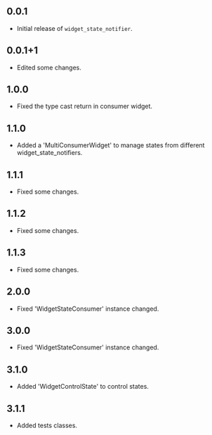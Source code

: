 ## 0.0.1
- Initial release of `widget_state_notifier`.

## 0.0.1+1
- Edited some changes.

## 1.0.0
- Fixed the type cast return in consumer widget.

## 1.1.0
- Added a 'MultiConsumerWidget' to manage states from different widget_state_notifiers.

## 1.1.1
- Fixed some changes.

## 1.1.2
- Fixed some changes.

## 1.1.3
- Fixed some changes.

## 2.0.0
- Fixed 'WidgetStateConsumer' instance changed.

## 3.0.0
- Fixed 'WidgetStateConsumer' instance changed.

## 3.1.0
- Added 'WidgetControlState' to control states.

## 3.1.1
- Added tests classes.